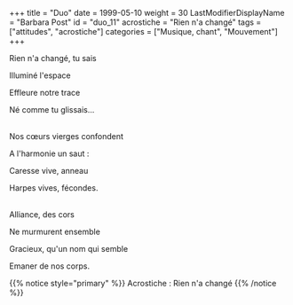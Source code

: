+++
title = "Duo"
date = 1999-05-10
weight = 30
LastModifierDisplayName = "Barbara Post"
id = "duo_11"
acrostiche = "Rien n'a changé"
tags = ["attitudes", "acrostiche"]
categories = ["Musique, chant", "Mouvement"]
+++

Rien n'a changé, tu sais

Illuminé l'espace

Effleure notre trace

Né comme tu glissais...

 \
Nos cœurs vierges confondent

A l'harmonie un saut :

Caresse vive, anneau

Harpes vives, fécondes.

 \
Alliance, des cors

Ne murmurent ensemble

Gracieux, qu'un nom qui semble

Emaner de nos corps.

{{% notice style="primary" %}}
Acrostiche : Rien n'a changé
{{% /notice %}}
